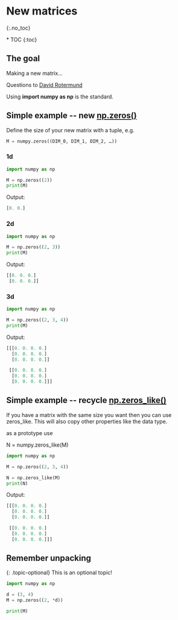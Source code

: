 # New matrices 
{:.no_toc}

<nav markdown="1" class="toc-class">
* TOC
{:toc}
</nav>

## The goal

Making a new matrix...

Questions to [David Rotermund](mailto:davrot@uni-bremen.de)

Using **import numpy as np** is the standard. 

## Simple example -- new [np.zeros()](https://numpy.org/doc/stable/reference/generated/numpy.zeros.html)

Define the size of your new matrix with a tuple, e.g.​

```python
M = numpy.zeros((DIM_0, DIM_1, DIM_2, …))​
```

### 1d

```python
import numpy as np

M = np.zeros((2))
print(M)
```

Output:

```python
[0. 0.]
```

### 2d

```python
import numpy as np

M = np.zeros((2, 3))
print(M)
```

Output:

```python
[[0. 0. 0.]
 [0. 0. 0.]]
```

### 3d

```python
import numpy as np

M = np.zeros((2, 3, 4))
print(M)
```

Output:

```python
[[[0. 0. 0. 0.]
  [0. 0. 0. 0.]
  [0. 0. 0. 0.]]

 [[0. 0. 0. 0.]
  [0. 0. 0. 0.]
  [0. 0. 0. 0.]]]
```

## Simple example -- recycle [np.zeros_like()](https://numpy.org/doc/stable/reference/generated/numpy.zeros_like.html)

If you have a matrix with the same size ​you want then you can use zeros_like. This will also copy other properties like the data type.

as a prototype use​

N = numpy.zeros_like(M) ​

```python
import numpy as np

M = np.zeros((2, 3, 4))

N = np.zeros_like(M)
print(N)
```

Output:

```python
[[[0. 0. 0. 0.]
  [0. 0. 0. 0.]
  [0. 0. 0. 0.]]

 [[0. 0. 0. 0.]
  [0. 0. 0. 0.]
  [0. 0. 0. 0.]]]
```

## Remember unpacking

{: .topic-optional}
This is an optional topic!

```python
import numpy as np

d = (3, 4)
M = np.zeros((2, *d))

print(M)
```


